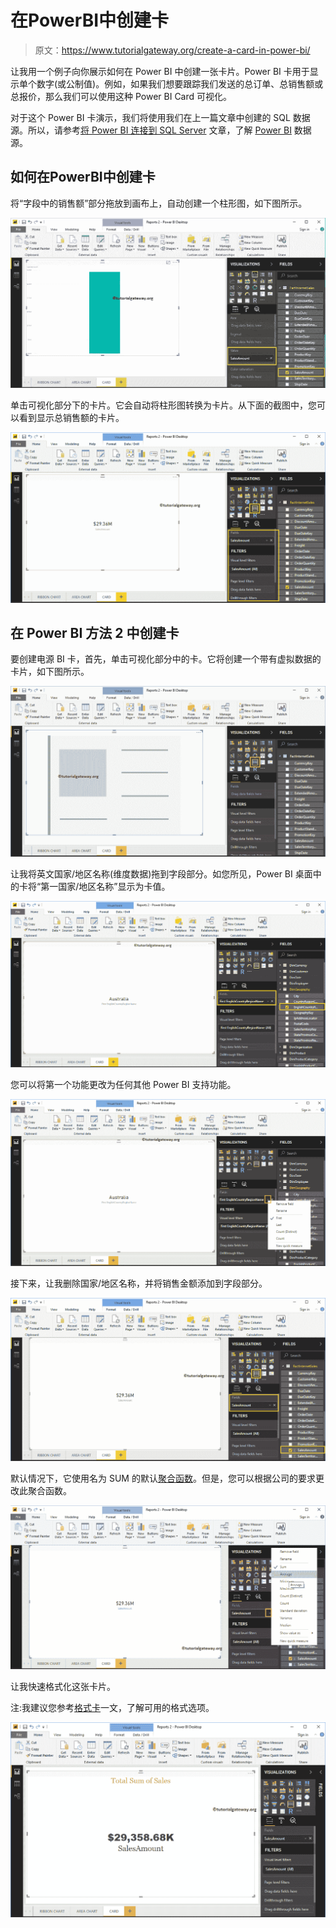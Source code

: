 # 在PowerBI中创建卡

> 原文：<https://www.tutorialgateway.org/create-a-card-in-power-bi/>

让我用一个例子向你展示如何在 Power BI 中创建一张卡片。Power BI 卡用于显示单个数字(或公制值)。例如，如果我们想要跟踪我们发送的总订单、总销售额或总报价，那么我们可以使用这种 Power BI Card 可视化。

对于这个 Power BI 卡演示，我们将使用我们在上一篇文章中创建的 SQL 数据源。所以，请参考[将 Power BI 连接到 SQL Server](https://www.tutorialgateway.org/connect-power-bi-to-sql-server/) 文章，了解 [Power BI](https://www.tutorialgateway.org/power-bi-tutorial/) 数据源。

## 如何在PowerBI中创建卡

将“字段中的销售额”部分拖放到画布上，自动创建一个柱形图，如下图所示。

![Create a Card in Power BI 1](img/f7979ae7408b80b463935c10c7c88432.png)

单击可视化部分下的卡片。它会自动将柱形图转换为卡片。从下面的截图中，您可以看到显示总销售额的卡片。

![Create a Card in Power BI 2](img/c05a562ab1a814949ad6429e37ba2e5d.png)

## 在 Power BI 方法 2 中创建卡

要创建电源 BI 卡，首先，单击可视化部分中的卡。它将创建一个带有虚拟数据的卡片，如下图所示。

![Create a Card in Power BI 3](img/85f989ae96f676cf509dd62ab604184a.png)

让我将英文国家/地区名称(维度数据)拖到字段部分。如您所见，Power BI 桌面中的卡将“第一国家/地区名称”显示为卡值。

![Create a Card in Power BI 4](img/a9cfcfc1f0f8e9ce0529365b8d6352df.png)

您可以将第一个功能更改为任何其他 Power BI 支持功能。

![Create a Card in Power BI 5](img/fa82de20e833b8a3eb0e8d1ff23dba98.png)

接下来，让我删除国家/地区名称，并将销售金额添加到字段部分。

![Create a Card in Power BI 6](img/e223b5bc04119ea0be0aae6f3aa4ec84.png)

默认情况下，它使用名为 SUM 的默认[聚合函数](https://www.tutorialgateway.org/sql-aggregate-functions/)。但是，您可以根据公司的要求更改此聚合函数。

![Create a Card in Power BI 7](img/709014e6c02361a92db54c17895a99ee.png)

让我快速格式化这张卡片。

注:我建议您参考[格式卡](https://www.tutorialgateway.org/format-power-bi-card/)一文，了解可用的格式选项。

![Create a Card in Power BI 8](img/6c5801ca4158589a83be1a7454484f68.png)